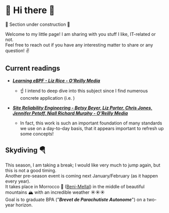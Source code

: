 # 👋 Hi there 👋

🚧 Section under construction 🚧

Welcome to my little page! I am sharing with you stuff I like, IT-related or not.
<br />
Feel free to reach out if you have any interesting matter to share or any question! ✌️
<br />

## Current readings
* ***[Learning eBPF - Liz Rice - O'Reilly Media](https://www.oreilly.com/library/view/learning-ebpf/9781098135119/)***
  * ☝️ I intend to deep dive into this subject since I find numerous concrete application (i.e. )
    
* ***[Site Reliability Engineering - Betsy Beyer, Liz Porter, Chris Jones, Jennifer Petoff, Niall Richard Murphy - O'Reilly Media](https://www.oreilly.com/library/view/site-reliability-engineering/9781098125103/)***
  * In fact, this work is such an important foundation of many standards we use on a day-to-day basis, that it appears important to refresh up some concepts!

## Skydiving 🪂
This season, I am taking a break; I would like very much to jump again, but this is not a good timing.
<br />
Another pre-season event is coming next January/February (as it happen every year).
<br />
It takes place in Morrocco 🌴 ([Beni-Mellal](https://maps.app.goo.gl/gErn2umfGE45wgTi7)) in the middle of beautiful mountains 🏔️ with an incredible weather ☀️☀️☀️
<br />
Goal is to graduate BPA ("***Brevet de Parachutiste Autonome***") on a two-year horizon.
